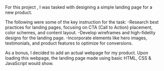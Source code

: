 For this project , I was tasked with designing a simple landing page for a new product.

The following were some of the key instruction for the task:
-Research best practices for landing pages, focusing on CTA
(Call to Action) placement, color schemes, and content layout.
-Develop wireframes and high-fidelity designs for the landing page.
-Incorporate elements like hero images, testimonials, and
product features to optimize for conversions.

As a bonus, I decided to add an actual webpage for my product. Upon loading this webpage, the landing page made using basic HTML, CSS & JavaScript would show.
